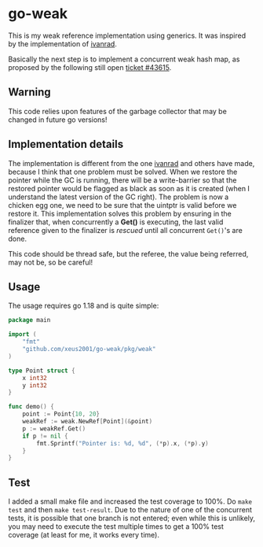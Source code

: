# go-weak

This is my weak reference implementation using generics. It was inspired by the implementation
of [ivanrad](https://github.com/ivanrad/go-weakref).

Basically the next step is to implement a concurrent weak hash map, as proposed by the following still open
[ticket #43615](https://github.com/golang/go/issues/43615).

## Warning

This code relies upon features of the garbage collector that may be changed in future go versions!

## Implementation details

The implementation is different from the one [ivanrad](https://github.com/ivanrad/go-weakref) and others have made,
because I think that one problem must be solved. When we restore the pointer while the GC is running, there will be a
write-barrier so that the restored pointer would be flagged as black as soon as it is created (when I understand the
latest version of the GC right). The problem is now a chicken egg one, we need to be sure that the uintptr is valid
before we restore it. This implementation solves this problem by ensuring in the finalizer that, when concurrently a 
**Get()** is executing, the last valid reference given to the finalizer is _rescued_ until all concurrent `Get()`'s 
are done.

This code should be thread safe, but the referee, the value being referred, may not be, so be careful!

## Usage

The usage requires go 1.18 and is quite simple:

```go
package main

import (
	"fmt"
	"github.com/xeus2001/go-weak/pkg/weak"
)

type Point struct {
	x int32
	y int32
}

func demo() {
	point := Point{10, 20}
	weakRef := weak.NewRef[Point](&point)
	p := weakRef.Get()
	if p != nil {
		fmt.Sprintf("Pointer is: %d, %d", (*p).x, (*p).y)
	}
}
```

## Test

I added a small make file and increased the test coverage to 100%. Do `make test` and then `make test-result`. Due to
the nature of one of the concurrent tests, it is possible that one branch is not entered; even while this is unlikely,
you may need to execute the test multiple times to get a 100% test coverage (at least for me, it works every time).